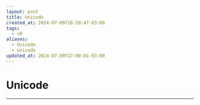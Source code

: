 ```yaml
---
layout: post
title: Unicode
created_at: 2024-07-09T16:59:47-03:00
tags:
  - v0
aliases:
  - Unicode
  - unicode
updated_at: 2024-07-09T17:00:01-03:00
---
```

# Unicode
---

